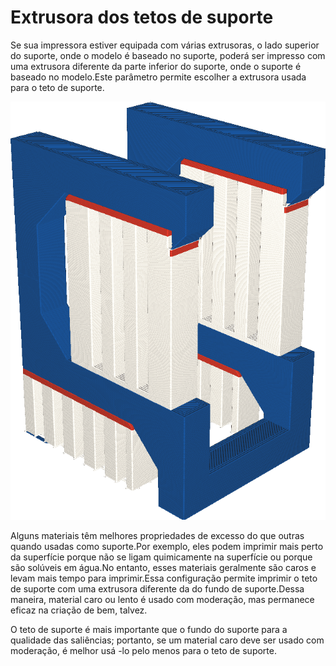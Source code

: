 Extrusora dos tetos de suporte
====
Se sua impressora estiver equipada com várias extrusoras, o lado superior do suporte, onde o modelo é baseado no suporte, poderá ser impresso com uma extrusora diferente da parte inferior do suporte, onde o suporte é baseado no modelo.Este parâmetro permite escolher a extrusora usada para o teto de suporte.

![O teto de suporte é impresso em vermelho, mas o fundo do suporte em branco](../../../articles/images/support_roof_extruder_nr.png)

Alguns materiais têm melhores propriedades de excesso do que outras quando usadas como suporte.Por exemplo, eles podem imprimir mais perto da superfície porque não se ligam quimicamente na superfície ou porque são solúveis em água.No entanto, esses materiais geralmente são caros e levam mais tempo para imprimir.Essa configuração permite imprimir o teto de suporte com uma extrusora diferente da do fundo de suporte.Dessa maneira, material caro ou lento é usado com moderação, mas permanece eficaz na criação de bem, talvez.

O teto de suporte é mais importante que o fundo do suporte para a qualidade das saliências; portanto, se um material caro deve ser usado com moderação, é melhor usá -lo pelo menos para o teto de suporte.